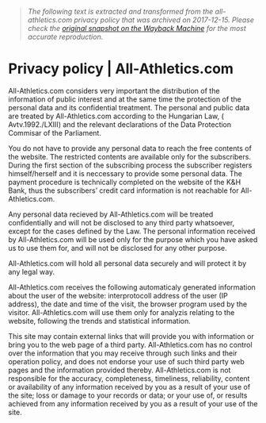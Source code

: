 > *The following text is extracted and transformed from the all-athletics.com privacy policy that was archived on 2017-12-15. Please check the [original snapshot on the Wayback Machine](https://web.archive.org/web/20171215103054id_/http%3A//www.all-athletics.com/en-us/privacy-policy) for the most accurate reproduction.*

# Privacy policy | All-Athletics.com

All-Athletics.com considers very important the distribution of the information of public interest and at the same time the protection of the personal data and its confidential treatment. The personal and public data are treated by All-Athletics.com according to the Hungarian Law, ( Avtv.1992./LXIII) and the relevant declarations of the Data Protection Commisar of the Parliament.

You do not have to provide any personal data to reach the free contents of the website. The restricted contents are available only for the subscribers. During the first section of the subscribing process the subscriber registers himself/herself and it is neccessary to provide some personal data. The payment procedure is technically completed on the website of the K&H Bank, thus the subscribers’ credit card information is not reachable for All-Athletics.com.

Any personal data recieved by All-Athletics.com will be treated confidentially and will not be disclosed to any third party whatsoever, except for the cases defined by the Law. The personal information received by All-Athletics.com will be used only for the purpose which you have asked us to use them for, and will not be disclosed for any other purpose.

All-Athletics.com will hold all personal data securely and will protect it by any legal way.

All-Athletics.com receives the following automaticaly generated information about the user of the website: interprotocoll address of the user (IP address), the date and time of the visit, the browser program used by the visitor. All-Athletics.com will use them only for analyzis relating to the website, following the trends and statistical information.

This site may contain external links that will provide you with information or bring you to the web page of a third party. All-Athletics.com has no control over the information that you may receive through such links and their operation policy, and does not endorse your use of such third party web pages and the information provided thereby. All-Athletics.com is not responsible for the accuracy, completeness, timeliness, reliability, content or availability of any information received by you as a result of your use of the site; loss or damage to your records or data; or your use of, or results achieved from any information received by you as a result of your use of the site.
